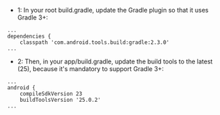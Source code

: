 * 1: In your root build.gradle, update the Gradle plugin so that it uses Gradle 3+:

```
...
dependencies {
    classpath 'com.android.tools.build:gradle:2.3.0'
...
```

* 2: Then, in your app/build.gradle, update the build tools to the latest (25), because it's mandatory to support Gradle 3+:

```
...
android {
    compileSdkVersion 23
    buildToolsVersion '25.0.2'
...
```
